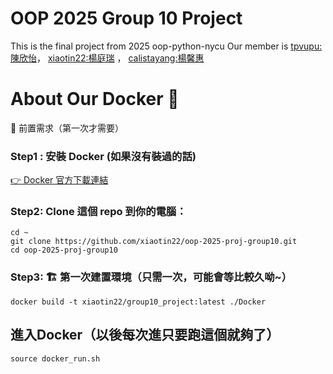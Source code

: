 # OOP 2025 Group 10 Project

This is the final project from 2025 oop-python-nycu
Our member is [tpvupu:陳欣怡](https://github.com/tpvupu)， [xiaotin22:楊庭瑞](https://github.com/xiaotin22) ， [calistayang:楊馨惠](https://github.com/calistayang)

# About Our Docker 🚀

🧰 前置需求（第一次才需要）

### Step1 : 安裝 Docker (如果沒有裝過的話)  
   [👉 Docker 官方下載連結](https://www.docker.com/products/docker-desktop)

### Step2: Clone 這個 repo 到你的電腦：
```
cd ~
git clone https://github.com/xiaotin22/oop-2025-proj-group10.git
cd oop-2025-proj-group10
```

### Step3: 🏗️ 第一次建置環境（只需一次，可能會等比較久呦~）
```
docker build -t xiaotin22/group10_project:latest ./Docker
```

## 進入Docker（以後每次進只要跑這個就夠了）
```
source docker_run.sh
```
